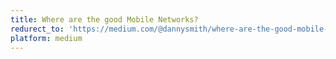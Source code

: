 ```yaml
---
title: Where are the good Mobile Networks?
redurect_to: 'https://medium.com/@dannysmith/where-are-the-good-mobile-networks-268aed39813f'
platform: medium
---
```

